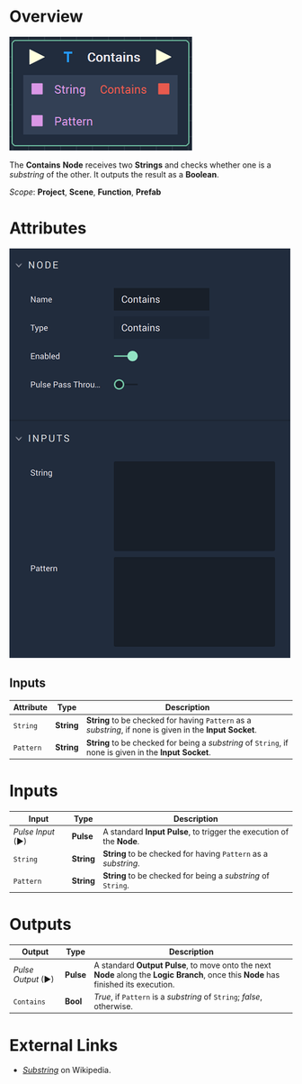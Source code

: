 # Overview

![The Contains Node.](../../.gitbook/assets/containsnode.png)

The **Contains** **Node** receives two **Strings** and checks whether one is a *substring* of the other. It outputs the result as a **Boolean**.

*Scope*: **Project**, **Scene**, **Function**, **Prefab**

# Attributes

![The Contains Node Attributes.](../../.gitbook/assets/containsattributes.png)

## Inputs

|Attribute|Type|Description|
|---|---|---|
| `String` | **String** | **String** to be checked for having `Pattern` as a *substring*, if none is given in the **Input Socket**.|
| `Pattern` | **String** | **String** to be checked for being a *substring* of `String`, if none is given in the **Input Socket**. |


# Inputs

|Input|Type|Description|
|---|---|---|
|*Pulse Input* (►)|**Pulse**|A standard **Input Pulse**, to trigger the execution of the **Node**.|
| `String` | **String** | **String** to be checked for having `Pattern` as a *substring*.|
| `Pattern` | **String** | **String** to be checked for being a *substring* of `String`. |

# Outputs

|Output|Type|Description|
|---|---|---|
|*Pulse Output* (►)|**Pulse**|A standard **Output Pulse**, to move onto the next **Node** along the **Logic Branch**, once this **Node** has finished its execution.|
| `Contains` | **Bool** | *True*, if `Pattern` is a *substring* of `String`; *false*, otherwise. |



# External Links

* [*Substring*](https://en.wikipedia.org/wiki/Substring) on Wikipedia.

